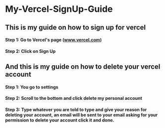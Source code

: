 # My-Vercel-SignUp-Guide
## This is my guide on how to sign up for vercel

#### Step 1: Go to Vercel's page (www.vercel.com)
#### Step 2: Click on Sign Up

## And this is my guide on how to delete your vercel account
#### Step 1: You go to settings
#### Step 2: Scroll to the bottom and click delete my personal account
#### Step 3: Type whatever you are told to type and give your reason for deleting your account, an email will be sent to your email asking for your permission to delete your account click it and done.
